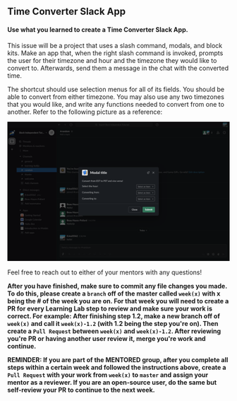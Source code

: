 ## Time Converter Slack App

#### Use what you learned to create a Time Converter Slack App.

This issue will be a project that uses a slash command, modals, and block kits. Make an app that, when the right slash command is invoked, prompts the user for their timezone and hour and the timezone they would like to convert to. Afterwards, send them a message in the chat with the converted time. 

The shortcut should use selection menus for all of its fields. You should be able to convert from either timezone. You may also use any two timezones that you would like, and write any functions needed to convert from one to another. Refer to the following picture as a reference:

![Reference GIFS](./Gifs_Images/2.3-example.png)



Feel free to reach out to either of your mentors with any questions!

**After you have finished, make sure to commit any file changes you made. To do this, please create a `branch` off of the master called `week(x)` with x being the # of the week you are on. For that week you will need to create a PR for every Learning Lab step to review and make sure your work is correct. For example: After finishing step 1.2, make a new branch off of `week(x)` and call it `week(x)-1.2` (with 1.2 being the step you're on). Then create a `Pull Request` between `week(x)` and `week(x)-1.2`. After reviewing you're PR or having another user review it, merge you're work and continue.**

**REMINDER: If you are part of the MENTORED group, after you complete all steps within a certain week and followed the instructions above, create a `Pull Request` with your work from `week(x)` to `master` and assign your mentor as a reviewer. If you are an open-source user, do the same but self-review your PR to continue to the next week.**
